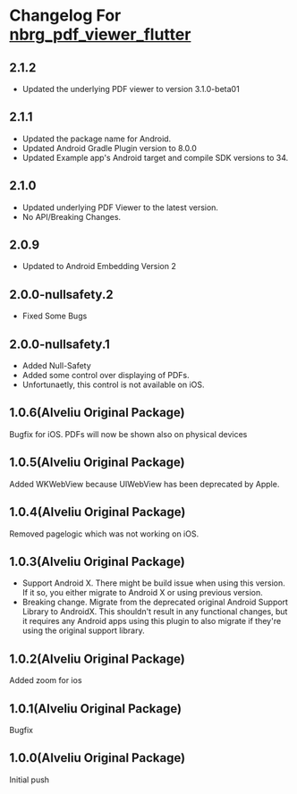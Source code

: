 # Changelog For [nbrg_pdf_viewer_flutter](https://pub.dev/packages/nbrg_pdf_viewer_flutter)

## 2.1.2
- Updated the underlying PDF viewer to version 3.1.0-beta01

## 2.1.1

- Updated the package name for Android.
- Updated Android Gradle Plugin version to 8.0.0
- Updated Example app's Android target and compile SDK versions to 34.

## 2.1.0

- Updated underlying PDF Viewer to the latest version.
- No API/Breaking Changes.

## 2.0.9

- Updated to Android Embedding Version 2

## 2.0.0-nullsafety.2

- Fixed Some Bugs

## 2.0.0-nullsafety.1

- Added Null-Safety
- Added some control over displaying of PDFs.
- Unfortunaetly, this control is not available on iOS.

## 1.0.6(Alveliu Original Package)

Bugfix for iOS. PDFs will now be shown also on physical devices

## 1.0.5(Alveliu Original Package)

Added WKWebView because UIWebView has been deprecated by Apple.

## 1.0.4(Alveliu Original Package)

Removed pagelogic which was not working on iOS.

## 1.0.3(Alveliu Original Package)

- Support Android X. There might be build issue when using this version. If it so, you either migrate to Android X or using previous version.
- Breaking change. Migrate from the deprecated original Android Support Library to AndroidX. This shouldn't result in any functional changes, but it requires any Android apps using this plugin to also migrate if they're using the original support library.

## 1.0.2(Alveliu Original Package)

Added zoom for ios

## 1.0.1(Alveliu Original Package)

Bugfix

## 1.0.0(Alveliu Original Package)

Initial push
